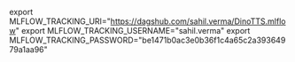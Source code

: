 export MLFLOW_TRACKING_URI="https://dagshub.com/sahil.verma/DinoTTS.mlflow"
export MLFLOW_TRACKING_USERNAME="sahil.verma"
export MLFLOW_TRACKING_PASSWORD="be1471b0ac3e0b36f1c4a65c2a39364979a1aa96"